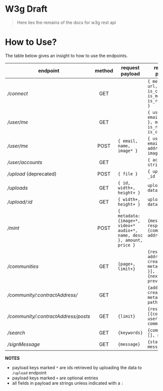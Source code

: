 # W3g Draft
> Here lies the remains of the docs for w3g rest api

# How to Use?

The table below gives an insight to how to use the endpoints. 

| endpoint       | method |  request payload           |            response payload      |
|----------------|:------:|----------------------------|----------------------------------|
| */connect*     |  GET   |                            | `{ message, url, is_connected, is_metamask, is_registered }`               |
| */user/me*     |  GET   |                            | `{ user: { email, address }, message, is_registered, is_connected }`   |
| */user/me*     |  POST  | `{ email, name, image* }`  | `{ user: { email, address, image* } }`   |
|*/user/accounts*|  GET   |                            | `{ accounts: string[] }`         |
| */upload* (deprecated)     | POST   | `{ file }`                  | `{ upload: { _id } }`            |
| */uploads*     | GET    | `{ id, width+, height+ }`  | `upload data/blob`               |
| */upload/:id*     | GET    | `{ width+, height+ }`  | `upload data/blob`               |
| */mint*        | POST   | `{ metadata: {image+*, video+* audio+*, name, desc }, amount, price }` | `{message, response: {community, address}}`|
| */communities* | GET | `{page+, limit+}` | `{result: [{ address, creator, metadata, path }], page: {next, previous} }`|
|*/community/:contractAddress/*| GET | | `{address, creator, metadata, path}` |
|*/community/:contractAddress/posts*| GET | `{limit}` | `{result: [{content, user, community}]}` |
| */search*      | GET | `{keywords}`| `{communities: [], message}` |
|*/signMessage*  | GET | `{message}` | `{status, message, url}` |

**NOTES**
- payload keys marked `*` are ids retrieved by uploading the data to `/upload` endpoint
- payload keys marked `+` are optional entries
- all fields in payload are strings unless indicated with a `:` 

